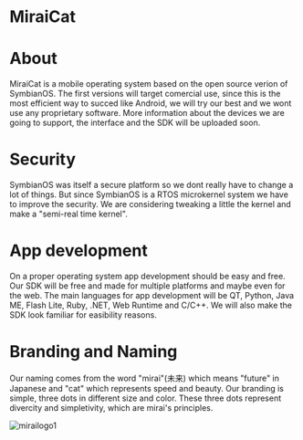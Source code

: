 # **MiraiCat**
# About
MiraiCat is a mobile operating system based on the open source verion of SymbianOS. The first versions will target comercial use, since this is the most efficient way to succed like Android, we will try our best and we wont use any proprietary software. More information about the devices we are going to support, the interface and the SDK will be uploaded soon.
# Security
SymbianOS was itself a secure platform so we dont really have to change a lot of things. But since SymbianOS is a RTOS microkernel system we have to improve the security. We are considering tweaking a little the kernel and make a "semi-real time kernel".
# App development
On a proper operating system app development should be easy and free. Our SDK will be free and made for multiple platforms and maybe even for the web. The main languages for app development will be QT, Python, Java ME, Flash Lite, Ruby, .NET, Web Runtime and C/C++. We will also make the SDK look familiar for easibility reasons.
# Branding and Naming
Our naming comes from the word "mirai"(未来) which means "future" in Japanese and "cat" which represents speed and beauty. Our branding is simple, three dots in different size and color. These three dots represent divercity and simpletivity, which are mirai's principles.

![mirailogo1](https://user-images.githubusercontent.com/82805203/115434155-0b243c80-a211-11eb-85b2-a0080896ab1e.png)

